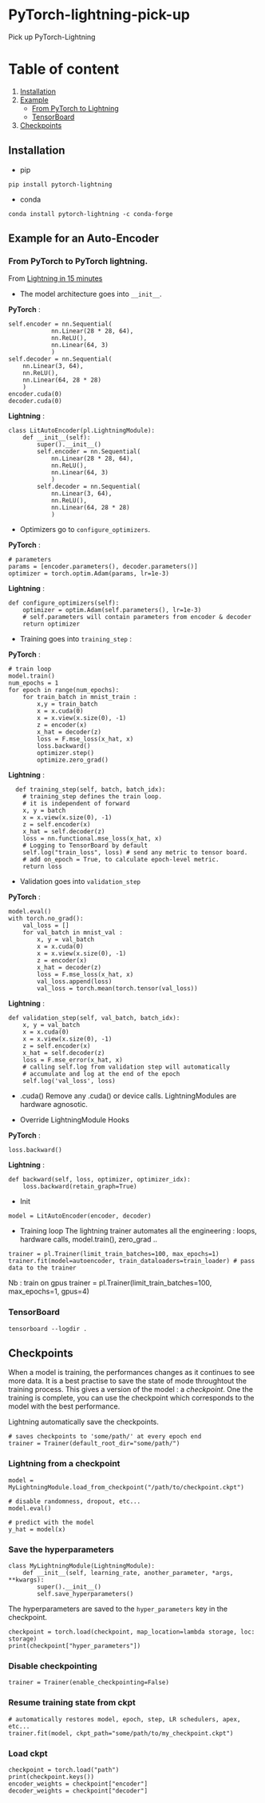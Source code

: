 # PyTorch-lightning-pick-up
Pick up PyTorch-Lightning 

# Table of content 

1. [Installation](#install)
2. [Example](#example)
    - [From PyTorch to Lightning](#light)
    - [TensorBoard](#tensorboard)
3. [Checkpoints](#checkpoints)


## Installation <a name="install"></a>

- pip
```{bash}
pip install pytorch-lightning
```

- conda
```{bash}
conda install pytorch-lightning -c conda-forge
```
## Example for an Auto-Encoder <a name="example"></a>

### From PyTorch to PyTorch lightning. <a name="ligth"></a>

From [Lightning in 15 minutes](https://pytorch-lightning.readthedocs.io/en/stable/starter/introduction.html)

- The model architecture goes into  ```__init__```.

__PyTorch__ : 
``` {python}
self.encoder = nn.Sequential(
            nn.Linear(28 * 28, 64), 
            nn.ReLU(),
            nn.Linear(64, 3)
            )
self.decoder = nn.Sequential(
    nn.Linear(3, 64), 
    nn.ReLU(), 
    nn.Linear(64, 28 * 28)
    )
encoder.cuda(0)
decoder.cuda(0)
```

__Lightning__ : 
``` {python}
class LitAutoEncoder(pl.LightningModule):
    def __init__(self):
        super().__init__()
        self.encoder = nn.Sequential(
            nn.Linear(28 * 28, 64), 
            nn.ReLU(),
            nn.Linear(64, 3)
            )
        self.decoder = nn.Sequential(
            nn.Linear(3, 64), 
            nn.ReLU(), 
            nn.Linear(64, 28 * 28)
            )
```

- Optimizers go to ```configure_optimizers```.

__PyTorch__ : 
```{python}
# parameters
params = [encoder.parameters(), decoder.parameters()]
optimizer = torch.optim.Adam(params, lr=1e-3)
```

__Lightning__ : 
```{python}
def configure_optimizers(self):
    optimizer = optim.Adam(self.parameters(), lr=1e-3) 
    # self.parameters will contain parameters from encoder & decoder
    return optimizer 
```

- Training goes into ```training_step``` :

__PyTorch__ :
```{python}
# train loop
model.train()
num_epochs = 1
for epoch in range(num_epochs):
    for train_batch in mnist_train : 
        x,y = train_batch
        x = x.cuda(0)
        x = x.view(x.size(0), -1)
        z = encoder(x)
        x_hat = decoder(z)
        loss = F.mse_loss(x_hat, x)
        loss.backward()
        optimizer.step()
        optimize.zero_grad()
```

__Lightning__ : 
```{python}
  def training_step(self, batch, batch_idx):
    # training_step defines the train loop.
    # it is independent of forward
    x, y = batch
    x = x.view(x.size(0), -1)
    z = self.encoder(x)
    x_hat = self.decoder(z)
    loss = nn.functional.mse_loss(x_hat, x)
    # Logging to TensorBoard by default
    self.log("train_loss", loss) # send any metric to tensor board.
    # add on_epoch = True, to calculate epoch-level metric. 
    return loss
```

- Validation goes into ```validation_step```

__PyTorch__ :
```{python}
model.eval()
with torch.no_grad():
    val_loss = []
    for val_batch in mnist_val : 
        x, y = val_batch
        x = x.cuda(0)
        x = x.view(x.size(0), -1)
        z = encoder(x)
        x_hat = decoder(z)
        loss = F.mse_loss(x_hat, x)
        val_loss.append(loss)
        val_loss = torch.mean(torch.tensor(val_loss))
```

__Lightning__ :
```{python}
def validation_step(self, val_batch, batch_idx):    
    x, y = val_batch
    x = x.cuda(0)
    x = x.view(x.size(0), -1)
    z = self.encoder(x)
    x_hat = self.decoder(z)
    loss = F.mse_error(x_hat, x)
    # calling self.log from validation step will automatically
    # accumulate and log at the end of the epoch 
    self.log('val_loss', loss)
```

- .cuda()
Remove any .cuda() or device calls. 
LightningModules are hardware agnosotic. 

- Override LightningModule Hooks

__PyTorch__ : 
```{python}
loss.backward()
```

__Lightning__ : 
```{python}
def backward(self, loss, optimizer, optimizer_idx): 
    loss.backward(retain_graph=True)
```

- Init 
```{python}
model = LitAutoEncoder(encoder, decoder)
```
- Training loop
The lightning trainer automates all the engineering : loops, hardware calls, model.train(), zero_grad ..
```{python}
trainer = pl.Trainer(limit_train_batches=100, max_epochs=1)
trainer.fit(model=autoencoder, train_dataloaders=train_loader) # pass data to the trainer
```
Nb : train on gpus
trainer = pl.Trainer(limit_train_batches=100, max_epochs=1, gpus=4)

### TensorBoard <a name="tensorboard"></a>
```{bash}
tensorboard --logdir .
```
## Checkpoints <a name="checkpoints"></a>

When a model is training, the performances changes as it continues to see more data. It is a best practise to save the state of 
mode throughtout the training process. This gives a version of the model : a *checkpoint*. 
One the training is complete, you can use the checkpoint which corresponds to the model with the best performance. 

Lightning automatically save the checkpoints. 

```{python}
# saves checkpoints to 'some/path/' at every epoch end
trainer = Trainer(default_root_dir="some/path/")
```

### Lightning from a checkpoint

```{python}
model = MyLightningModule.load_from_checkpoint("/path/to/checkpoint.ckpt")

# disable randomness, dropout, etc...
model.eval()

# predict with the model
y_hat = model(x)
```
### Save the hyperparameters
```{python}
class MyLightningModule(LightningModule):
    def __init__(self, learning_rate, another_parameter, *args, **kwargs):
        super().__init__()
        self.save_hyperparameters()
```

The hyperparameters are saved to the ```hyper_parameters``` key in the checkpoint.
```{python}
checkpoint = torch.load(checkpoint, map_location=lambda storage, loc: storage)
print(checkpoint["hyper_parameters"])
```

### Disable checkpointing
```{python}
trainer = Trainer(enable_checkpointing=False)
```

### Resume training state from ckpt
```{python}
# automatically restores model, epoch, step, LR schedulers, apex, etc...
trainer.fit(model, ckpt_path="some/path/to/my_checkpoint.ckpt")
```

### Load ckpt
```{python}
checkpoint = torch.load("path")
print(checkpoint.keys())
encoder_weights = checkpoint["encoder"]
decoder_weights = checkpoint["decoder"]
```
